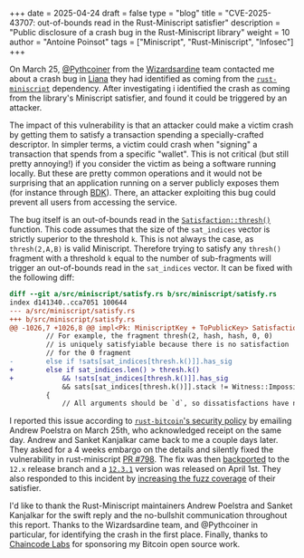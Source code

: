 +++
date = 2025-04-24
draft = false
type = "blog"
title = "CVE-2025-43707: out-of-bounds read in the Rust-Miniscript satisfier"
description = "Public disclosure of a crash bug in the Rust-Miniscript library"
weight = 10
author = "Antoine Poinsot"
tags = ["Miniscript", "Rust-Miniscript", "Infosec"]
+++

On March 25, [@Pythcoiner](https://github.com/pythcoiner) from the
[Wizardsardine](https://wizardsardine.com) team contacted me about a crash bug
in [Liana](https://github.com/wizardsardine/liana) they had identified as
coming from the
[`rust-miniscript`](https://github.com/rust-bitcoin/rust-miniscript)
dependency. After investigating i identified the crash as coming from the
library's Miniscript satisfier, and found it could be triggered by an attacker.

The impact of this vulnerability is that an attacker could make a victim crash by getting them to
satisfy a transaction spending a specially-crafted descriptor. In simpler terms, a victim could
crash when "signing" a transaction that spends from a specific "wallet". This is not critical (but
still pretty annoying!) if you consider the victim as being a software running locally. But these
are pretty common operations and it would not be surprising that an application running on a server
publicly exposes them (for instance through [BDK](https://bitcoindevkit.org/adoption/all)). There,
an attacker exploiting this bug could prevent all users from accessing the service.

The bug itself is an out-of-bounds read in the [`Satisfaction::thresh()`][GH permalink] function.
This code assumes that the size of the `sat_indices` vector is strictly superior to the threshold
`k`. This is not always the case, as `thresh(2,A,B)` is valid Miniscript. Therefore trying to
satisfy any `thresh()` fragment with a threshold `k` equal to the number of sub-fragments will
trigger an out-of-bounds read in the `sat_indices` vector. It can be fixed with the following diff:
```patch
diff --git a/src/miniscript/satisfy.rs b/src/miniscript/satisfy.rs
index d141340..cca7051 100644
--- a/src/miniscript/satisfy.rs
+++ b/src/miniscript/satisfy.rs
@@ -1026,7 +1026,8 @@ impl<Pk: MiniscriptKey + ToPublicKey> Satisfaction<Placeholder<Pk>> {
         // For example, the fragment thresh(2, hash, hash, 0, 0)
         // is uniquely satisfyiable because there is no satisfaction
         // for the 0 fragment
-        else if !sats[sat_indices[thresh.k()]].has_sig
+        else if sat_indices.len() > thresh.k()
+            && !sats[sat_indices[thresh.k()]].has_sig
             && sats[sat_indices[thresh.k()]].stack != Witness::Impossible
         {
             // All arguments should be `d`, so dissatisfactions have no
```

I reported this issue according to [`rust-bitcoin`'s security
policy](https://github.com/rust-bitcoin/rust-bitcoin/blob/master/SECURITY.md) by emailing Andrew
Poelstra on March 25th, who acknowledged receipt on the same day. Andrew and Sanket Kanjalkar came
back to me a couple days later. They asked for a 4 weeks embargo on the details and silently fixed
the vulnerability in rust-miniscript [PR
#798](https://github.com/rust-bitcoin/rust-miniscript/pull/798). The fix was then
[backported](https://github.com/rust-bitcoin/rust-miniscript/pull/803) to the `12.x` release branch
and a [`12.3.1`](https://github.com/rust-bitcoin/rust-miniscript/releases/tag/12.3.1) version was
released on April 1st. They also responded to this incident by [increasing the fuzz
coverage](https://github.com/rust-bitcoin/rust-miniscript/pull/798/files#diff-03aa9083322d882a6788541078684e30a3770162a9ba3ead5453d21d5d3593f3)
of their satisfier.

I'd like to thank the Rust-Miniscript maintainers Andrew Poelstra and Sanket Kanjalkar for the swift
reply and the no-bullshit communication throughout this report. Thanks to the Wizardsardine team, and
@Pythcoiner in particular, for identifying the crash in the first place. Finally, thanks to
[Chaincode Labs](https://chaincode.com) for sponsoring my Bitcoin open source work.

[GH permalink]: https://github.com/rust-bitcoin/rust-miniscript/blob/e6404b77b819a6e8477f34ee2561f69631643d0e/src/miniscript/satisfy.rs#L1029
